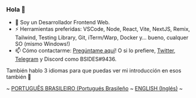### Hola 👋

- 🔭 Soy un Desarrollador Frontend Web.
- ⚡ Herramientas preferidas: VSCode, Node, React, Vite, NextJS, Remix, Tailwind, Testing Library, Git, iTerm/Warp, Docker y... bueno, cualquer SO (mismo Windows!)
- 📫 Cómo contactarme: [Pregúntame aquí](https://github.com/bsides/bsides/issues)! O si lo prefiere, [Twitter](https://twitter.com/bsides), [Telegram](https://t.me/bsides) y Discord como BSIDES#9436.

También hablo 3 idiomas para que puedas ver mi introducción en esos también 🤩

~ [PORTUGUÊS BRASILEIRO (Portugués Brasileño](https://github.com/bsides/bsides/blob/master/README_PT.md) ~ [ENGLISH (Inglés)](https://github.com/bsides/bsides/blob/master/README_EN.md) ~
